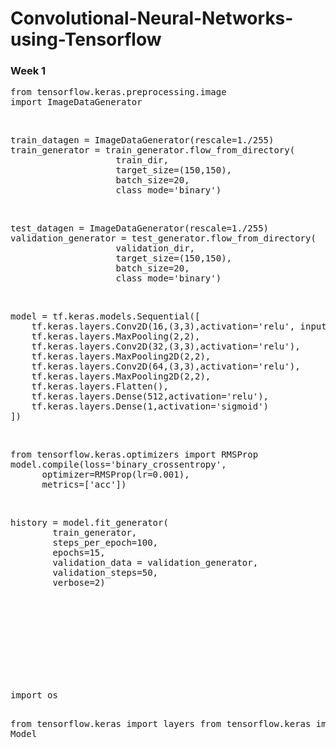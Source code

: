 # Convolutional-Neural-Networks-using-Tensorflow 
### Week 1
<pre>
from tensorflow.keras.preprocessing.image
import ImageDataGenerator
</pre>
<br>
<pre>
train_datagen = ImageDataGenerator(rescale=1./255)
train_generator = train_generator.flow_from_directory(
                    train_dir,
                    target_size=(150,150),
                    batch_size=20,
                    class_mode='binary')
</pre>
<br>
<pre>
test_datagen = ImageDataGenerator(rescale=1./255)
validation_generator = test_generator.flow_from_directory(
                    validation_dir,
                    target_size=(150,150),
                    batch_size=20,
                    class_mode='binary')
</pre>
<br>
<pre>
model = tf.keras.models.Sequential([
    tf.keras.layers.Conv2D(16,(3,3),activation='relu', input_shape=(150,150,3)),
    tf.keras.layers.MaxPooling(2,2),
    tf.keras.layers.Conv2D(32,(3,3),activation='relu'),
    tf.keras.layers.MaxPooling2D(2,2),
    tf.keras.layers.Conv2D(64,(3,3),activation='relu'),
    tf.keras.layers.MaxPooling2D(2,2),
    tf.keras.layers.Flatten(),
    tf.keras.layers.Dense(512,activation='relu'),
    tf.keras.layers.Dense(1,activation='sigmoid')
])
</pre>
<br>
<pre>
from tensorflow.keras.optimizers import RMSProp
model.compile(loss='binary_crossentropy',
      optimizer=RMSProp(lr=0.001),
      metrics=['acc'])
</pre>
<br>
<pre>
history = model.fit_generator(
        train_generator,
        steps_per_epoch=100,
        epochs=15,
        validation_data = validation_generator,
        validation_steps=50,
        verbose=2)
</pre>
<br><br><br><br><br><br><br><br>
<pre>
import os

from tensorflow.keras import layers
from tensorflow.keras import Model
</pre>
<pre>

</pre>
